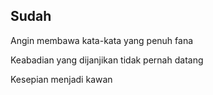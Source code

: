 ## Sudah

Angin membawa kata-kata yang penuh fana	

Keabadian yang dijanjikan tidak pernah datang

Kesepian menjadi kawan
